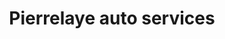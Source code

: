 ---
title: "Pierrelaye auto services"
url: /pierrelaye/pierrelaye-auto-services/
shop: Autowerkstatt
---